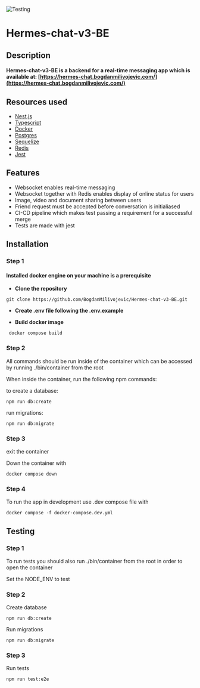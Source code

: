 ![Testing](https://github.com/BogdanMilivojevic/Hermes-chat-v3-BE/actions/workflows/pull.yml/badge.svg)

# Hermes-chat-v3-BE

## Description

#### Hermes-chat-v3-BE is a backend for a real-time messaging app which is available at: [https://hermes-chat.bogdanmilivojevic.com/](https://hermes-chat.bogdanmilivojevic.com/)

## Resources used

- [Nest.js](https://nestjs.com/)
- [Typescript](https://www.typescriptlang.org/)
- [Docker](https://www.docker.com/)
- [Postgres](https://www.postgresql.org/)
- [Sequelize](https://sequelize.org/)
- [Redis](https://redis.io/)
- [Jest](https://jestjs.io/)

## Features

- Websocket enables real-time messaging
- Websocket together with Redis enables display of online status for users
- Image, video and document sharing between users
- Friend request must be accepted before conversation is initialiased
- CI-CD pipeline which makes test passing a requirement for a successful merge
- Tests are made with jest

## Installation

### Step 1

#### Installed docker engine on your machine is a prerequisite

- **Clone the repository**

```
git clone https://github.com/BogdanMilivojevic/Hermes-chat-v3-BE.git
```

- **Create .env file following the .env.example**

- **Build docker image**

```
 docker compose build
```

### Step 2

All commands should be run inside of the container which can be accessed by running ./bin/container from the root

When inside the container, run the following npm commands:

to create a database:

```
npm run db:create
```

run migrations:

```
npm run db:migrate
```
### Step 3

exit the container

Down the container with

```
docker compose down
```

### Step 4

To run the app in development use .dev compose file with

```
docker compose -f docker-compose.dev.yml
```

## Testing

### Step 1

To run tests you should also run ./bin/container from the root in order to open the container

Set the NODE_ENV to test

### Step 2

Create database

```
npm run db:create
```

Run migrations

```
npm run db:migrate
```

### Step 3

Run tests

```
npm run test:e2e
```
